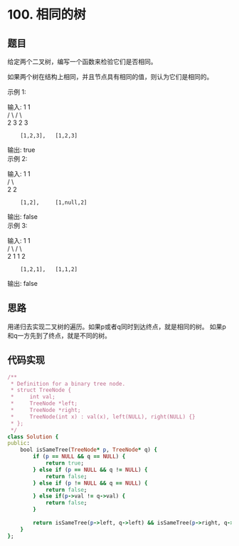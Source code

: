 # 100. 相同的树
## 题目
给定两个二叉树，编写一个函数来检验它们是否相同。  

如果两个树在结构上相同，并且节点具有相同的值，则认为它们是相同的。  

示例 1:  

输入:       1         1  
          / \       / \  
         2   3     2   3  

        [1,2,3],   [1,2,3]  

输出: true  
示例 2:  

输入:      1          1  
          /           \  
         2             2  

        [1,2],     [1,null,2]  

输出: false  
示例 3:  

输入:       1         1  
          / \       / \  
         2   1     1   2  

        [1,2,1],   [1,1,2]  

输出: false  
## 思路
用递归去实现二叉树的遍历。如果p或者q同时到达终点，就是相同的树。
如果p和q一方先到了终点，就是不同的树。
## 代码实现
```ruby
/**
 * Definition for a binary tree node.
 * struct TreeNode {
 *     int val;
 *     TreeNode *left;
 *     TreeNode *right;
 *     TreeNode(int x) : val(x), left(NULL), right(NULL) {}
 * };
 */
class Solution {
public:
    bool isSameTree(TreeNode* p, TreeNode* q) {
        if (p == NULL && q == NULL) {
            return true;
        } else if (p == NULL && q != NULL) {
            return false;
        } else if (p != NULL && q == NULL) {
            return false;
        } else if(p->val != q->val) {
            return false;
        }
        
        return isSameTree(p->left, q->left) && isSameTree(p->right, q->right);
    }
};
```
